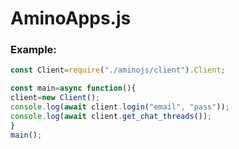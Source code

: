 # AminoApps.js

### Example:
```js
const Client=require("./aminojs/client").Client;

const main=async function(){
client=new Client();
console.log(await client.login("email", "pass"));
console.log(await client.get_chat_threads());
}
main();
```
